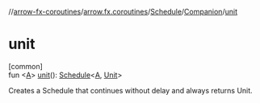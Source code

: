 //[arrow-fx-coroutines](../../../../index.md)/[arrow.fx.coroutines](../../index.md)/[Schedule](../index.md)/[Companion](index.md)/[unit](unit.md)

# unit

[common]\
fun &lt;[A](unit.md)&gt; [unit](unit.md)(): [Schedule](../index.md)&lt;[A](unit.md), [Unit](https://kotlinlang.org/api/latest/jvm/stdlib/kotlin/-unit/index.html)&gt;

Creates a Schedule that continues without delay and always returns Unit.
